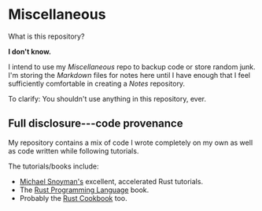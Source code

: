 # Miscellaneous

What is this repository?

**I don't know.**

I intend to use my _Miscellaneous_ repo to backup code or store random junk. I'm storing the _Markdown_ files for notes here until I have enough that I feel sufficiently comfortable in creating a _Notes_ repository.

To clarify: You shouldn't use anything in this repository, ever.

## Full disclosure---code provenance

My repository contains a mix of code I wrote completely on my own as well as code written while following tutorials.

The tutorials/books include:

* [Michael Snoyman's](https://snoyman.com) excellent, accelerated Rust tutorials.
* The [Rust Programming Language](https://doc.rust-lang.org/book) book.
* Probably the [Rust Cookbook](https://rust-lang-nursery.github.io/rust-cookbook) too.
